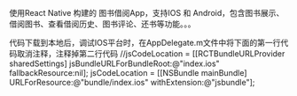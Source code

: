 使用React Native 构建的 图书借阅App，支持IOS 和 Android，包含图书展示、借阅图书、查看借阅历史、图书评论、还书等功能。。。

代码下载到本地后，调试IOS平台时，在AppDelegate.m文件中将下面的第一行代码取消注释，注释掉第二行代码
	//jsCodeLocation = [[RCTBundleURLProvider sharedSettings] jsBundleURLForBundleRoot:@"index.ios" fallbackResource:nil];
	jsCodeLocation = [[NSBundle mainBundle] URLForResource:@"bundle/index.ios" withExtension:@"jsbundle"];
